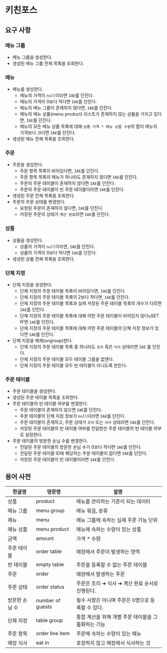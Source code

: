 # 키친포스

## 요구 사항

### 메뉴 그룹

- 메뉴 그룹을 생성한다.
- 생성된 메뉴 그룹 전체 목록을 조회한다.

### 메뉴

- 메뉴를 생성한다.
    - 메뉴의 가격이 `null`이라면 `IAE`를 던진다.
    - 메뉴의 가격이 0보다 작다면 `IAE`를 던진다.
    - 메뉴의 메뉴 그룹이 존재하지 않다면, `IAE`를 던진다.
    - 메뉴의 메뉴 상품(menu product) 리스트가 존재하지 않는 상품을 가지고 있다면, `IAE`를 던진다.
    - 메뉴의 모든 메뉴 상품 목록에 대해 `상품 가격 * 메뉴 상품 수량`의 합이 메뉴의 가격보다 크다면 `IAE`를 던진다.
- 생성된 메뉴 전체 목록을 조회한다.

### 주문

- 주문을 생성한다.
    - 주문 항목 목록이 비어있다면, `IAE`를 던진다.
    - 주문 항목 목록의 메뉴가 하나라도 존재하지 않다면 `IAE`를 던진다.
    - 주문의 주문 테이블이 존재하지 않다면 `IAE`를 던진다.
    - 주문의 주문 테이블이 빈 주문 테이블이라면 `IAE`를 던진다.
- 생성된 주문 전체 목록을 조회한다.
- 주문의 주문 상태를 변경한다.
    - 요청된 주문이 존재하지 않다면, `IAE`를 던진다.
    - 저장된 주문의 상태가 `계산 완료`라면 `IAE`를 던진다.

### 상품

- 상품을 생성한다.
    - 상품의 가격이 `null`이라면, `IAE`를 던진다.
    - 상품의 가격이 0보다 작다면 `IAE`를 던진다.
- 생성된 상품 전체 목록을 조회한다.

### 단체 지정

- 단체 지정을 생성한다.
    - 단체 지정의 주문 테이블 목록이 비어있다면, `IAE`를 던진다.
    - 단체 지정의 주문 테이블 목록이 2보다 작다면, `IAE`를 던진다.
    - 단체 지정의 주문 테이블 목록과 실제 저장된 주문 테이블 목록의 개수가 다르면 `IAE`를 던진다.
    - 단체 지정의 주문 테이블 목록에 대해 어떤 주문 테이블이 비어있지 않다uSET fF면 `IAE`를 던진다.
    - 단체 지정의 주문 테이블 목록에 대해 어떤 주문 테이블의 단체 지정 정보가 있다면 `IAE`를 던진다.
- 단체 지정을 해제(ungroup)한다.
    - 단체 지정의 주문 테이블 목록 중 하나라도 `조리` 혹은 `식사` 상태라면 `IAE` 를 던진다.
    - 단체 지정의 주문 테이블 모두 테이블 그룹을 없앤다.
    - 단체 지정의 주문 테이블 모두 빈 테이블이 아니도록 만든다.

### 주문 테이블

- 주문 테이블을 생성한다.
- 생성된 주문 테이블 목록을 조회한다.
- 주문 테이블의 빈 테이블 여부를 변경한다.
    - 주문 테이블이 존재하지 않으면 `IAE`를 던진다.
    - 주문 테이블의 단체 지정 정보가 `null`이라면 `IAE`를 던진다.
    - 주문 테이블이 존재하고, 주문 상태가 `조리` 또는 `식사` 상태라면  `IAE`를 던진다.
    - 저장된 주문 테이블의 빈 테이블 여부를 전달받은 주문 테이블의 빈 테이블 여부로 설정한다.
- 주문 테이블의 방문한 손님 수를 변경한다.
    - 전달된 주문 테이블의 방문한 손님 수가 0보다 작다면 `IAE`를 던진다.
    - 전달된 주문 테이블 ID에 해당하는 주문 테이블이 없다면 `IAE`를 던진다.
    - 저장된 주문 테이블이 빈 테이블이라면 `IAE`를 던진다.

## 용어 사전

| 한글명 | 영문명 | 설명 |
| --- | --- | --- |
| 상품 | product | 메뉴를 관리하는 기준이 되는 데이터 |
| 메뉴 그룹 | menu group | 메뉴 묶음, 분류 |
| 메뉴 | menu | 메뉴 그룹에 속하는 실제 주문 가능 단위 |
| 메뉴 상품 | menu product | 메뉴에 속하는 수량이 있는 상품 |
| 금액 | amount | 가격 * 수량 |
| 주문 테이블 | order table | 매장에서 주문이 발생하는 영역 |
| 빈 테이블 | empty table | 주문을 등록할 수 없는 주문 테이블 |
| 주문 | order | 매장에서 발생하는 주문 |
| 주문 상태 | order status | 주문은 조리 ➜ 식사 ➜ 계산 완료 순서로 진행된다. |
| 방문한 손님 수 | number of guests | 필수 사항은 아니며 주문은 0명으로 등록할 수 있다. |
| 단체 지정 | table group | 통합 계산을 위해 개별 주문 테이블을 그룹화하는 기능 |
| 주문 항목 | order line item | 주문에 속하는 수량이 있는 메뉴 |
| 매장 식사 | eat in | 포장하지 않고 매장에서 식사하는 것 |
